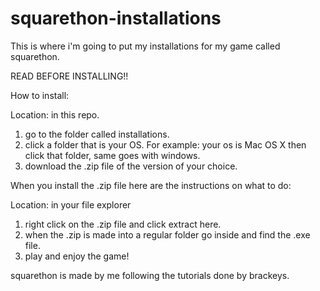 # squarethon-installations

This is where i'm going to put my installations
for my game called squarethon.

READ BEFORE INSTALLING!!

How to install:

Location: in this repo.

1. go to the folder called installations.
2. click a folder that is your OS. For example:
your os is Mac OS X then click that folder, same goes with windows.
3. download the .zip file of the version of your choice.

When you install the .zip file here are the instructions
on what to do:

Location: in your file explorer

1. right click on the .zip file and click extract here.
2. when the .zip is made into a regular folder go inside
and find the .exe file.
3. play and enjoy the game!

squarethon is made by me following the tutorials done by brackeys.
